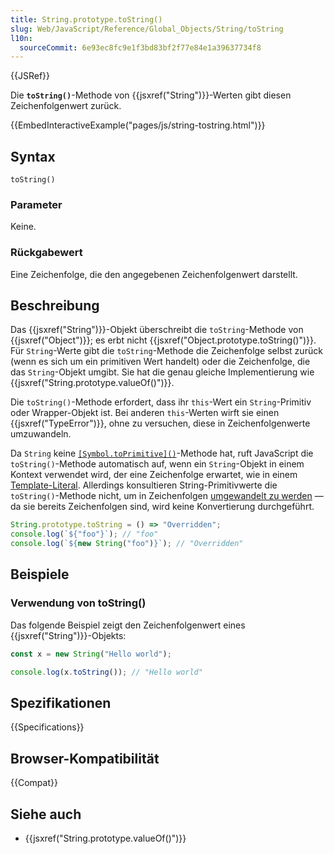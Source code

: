 ```yaml
---
title: String.prototype.toString()
slug: Web/JavaScript/Reference/Global_Objects/String/toString
l10n:
  sourceCommit: 6e93ec8fc9e1f3bd83bf2f77e84e1a39637734f8
---
```


{{JSRef}}

Die **`toString()`**-Methode von {{jsxref("String")}}-Werten gibt diesen Zeichenfolgenwert zurück.

{{EmbedInteractiveExample("pages/js/string-tostring.html")}}

## Syntax

```js-nolint
toString()
```

### Parameter

Keine.

### Rückgabewert

Eine Zeichenfolge, die den angegebenen Zeichenfolgenwert darstellt.

## Beschreibung

Das {{jsxref("String")}}-Objekt überschreibt die `toString`-Methode von {{jsxref("Object")}}; es erbt nicht
{{jsxref("Object.prototype.toString()")}}. Für `String`-Werte gibt die `toString`-Methode die Zeichenfolge selbst zurück (wenn es sich um ein primitiven Wert handelt) oder die Zeichenfolge, die das `String`-Objekt umgibt. Sie hat die genau gleiche Implementierung wie {{jsxref("String.prototype.valueOf()")}}.

Die `toString()`-Methode erfordert, dass ihr `this`-Wert ein `String`-Primitiv oder Wrapper-Objekt ist. Bei anderen `this`-Werten wirft sie einen {{jsxref("TypeError")}}, ohne zu versuchen, diese in Zeichenfolgenwerte umzuwandeln.

Da `String` keine [`[Symbol.toPrimitive]()`](/de/docs/Web/JavaScript/Reference/Global_Objects/Symbol/toPrimitive)-Methode hat, ruft JavaScript die `toString()`-Methode automatisch auf, wenn ein `String`-Objekt in einem Kontext verwendet wird, der eine Zeichenfolge erwartet, wie in einem [Template-Literal](/de/docs/Web/JavaScript/Reference/Template_literals). Allerdings konsultieren String-Primitivwerte die `toString()`-Methode nicht, um in Zeichenfolgen [umgewandelt zu werden](/de/docs/Web/JavaScript/Reference/Global_Objects/String#string_coercion) — da sie bereits Zeichenfolgen sind, wird keine Konvertierung durchgeführt.

```js
String.prototype.toString = () => "Overridden";
console.log(`${"foo"}`); // "foo"
console.log(`${new String("foo")}`); // "Overridden"
```

## Beispiele

### Verwendung von toString()

Das folgende Beispiel zeigt den Zeichenfolgenwert eines {{jsxref("String")}}-Objekts:

```js
const x = new String("Hello world");

console.log(x.toString()); // "Hello world"
```

## Spezifikationen

{{Specifications}}

## Browser-Kompatibilität

{{Compat}}

## Siehe auch

- {{jsxref("String.prototype.valueOf()")}}
